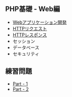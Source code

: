 ## PHP基礎 - Web編

+ [Webアプリケーション開発](01.md)
+ [HTTPリクエスト](02.md)
+ [HTTPレスポンス](03.md)
+ セッション
+ データベース
+ セキュリティ

## 練習問題

+ [Part - 1](train/01.md)
+ [Part - 2](train/02.md)
